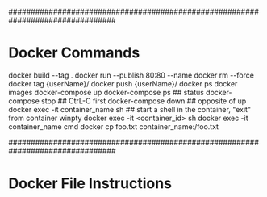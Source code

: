 ################################################################################
# Docker Commands
docker build --tag <docker-project> .
docker run --publish 80:80 --name <docker-project-name> <docker-project>
docker rm --force <docker-project-name>
docker tag <docker-project> {userName}/<docker-project>
docker push {userName}/<docker-project>
docker ps
docker images
docker-compose up
docker-compose ps       ## status
docker-compose stop     ## CtrL-C first
docker-compose down     ## opposite of up
docker exec -it container_name sh  ## start a shell in the container, "exit" from container
winpty docker exec -it <container_id> sh
docker exec -it container_name cmd
docker cp foo.txt container_name:/foo.txt

################################################################################
# Docker File Instructions